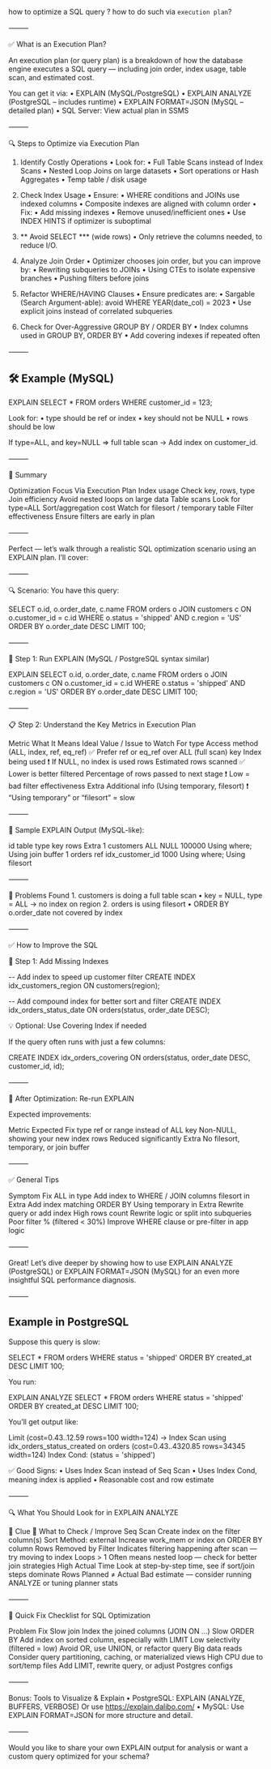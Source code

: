 how to optimize a SQL query ? how to do such via `execution plan`?

⸻

✅ What is an Execution Plan?

An execution plan (or query plan) is a breakdown of how the database engine executes a SQL query — including join order, index usage, table scan, and estimated cost.

You can get it via:
	•	EXPLAIN (MySQL/PostgreSQL)
	•	EXPLAIN ANALYZE (PostgreSQL – includes runtime)
	•	EXPLAIN FORMAT=JSON (MySQL – detailed plan)
	•	SQL Server: View actual plan in SSMS

⸻

🔍 Steps to Optimize via Execution Plan

1. Identify Costly Operations
	•	Look for:
	•	Full Table Scans instead of Index Scans
	•	Nested Loop Joins on large datasets
	•	Sort operations or Hash Aggregates
	•	Temp table / disk usage

2. Check Index Usage
	•	Ensure:
	•	WHERE conditions and JOINs use indexed columns
	•	Composite indexes are aligned with column order
	•	Fix:
	•	Add missing indexes
	•	Remove unused/inefficient ones
	•	Use INDEX HINTS if optimizer is suboptimal

3. ** Avoid SELECT *** (wide rows)
	•	Only retrieve the columns needed, to reduce I/O.

4. Analyze Join Order
	•	Optimizer chooses join order, but you can improve by:
	•	Rewriting subqueries to JOINs
	•	Using CTEs to isolate expensive branches
	•	Pushing filters before joins

5. Refactor WHERE/HAVING Clauses
	•	Ensure predicates are:
	•	Sargable (Search Argument-able): avoid WHERE YEAR(date_col) = 2023
	•	Use explicit joins instead of correlated subqueries

6. Check for Over-Aggressive GROUP BY / ORDER BY
	•	Index columns used in GROUP BY, ORDER BY
	•	Add covering indexes if repeated often

⸻

## 🛠 Example (MySQL)

EXPLAIN SELECT * FROM orders WHERE customer_id = 123;

Look for:
	•	type should be ref or index
	•	key should not be NULL
	•	rows should be low

If type=ALL, and key=NULL ⇒ full table scan → Add index on customer_id.

⸻

📌 Summary

Optimization Focus	Via Execution Plan
Index usage	Check key, rows, type
Join efficiency	Avoid nested loops on large data
Table scans	Look for type=ALL
Sort/aggregation cost	Watch for filesort / temporary table
Filter effectiveness	Ensure filters are early in plan


⸻


Perfect — let’s walk through a realistic SQL optimization scenario using an EXPLAIN plan. I’ll cover:

⸻

🔍 Scenario: You have this query:

SELECT o.id, o.order_date, c.name
FROM orders o
JOIN customers c ON o.customer_id = c.id
WHERE o.status = 'shipped' AND c.region = 'US'
ORDER BY o.order_date DESC
LIMIT 100;


⸻

🔎 Step 1: Run EXPLAIN (MySQL / PostgreSQL syntax similar)

EXPLAIN SELECT o.id, o.order_date, c.name
FROM orders o
JOIN customers c ON o.customer_id = c.id
WHERE o.status = 'shipped' AND c.region = 'US'
ORDER BY o.order_date DESC
LIMIT 100;


⸻

📋 Step 2: Understand the Key Metrics in Execution Plan

Metric	What It Means	Ideal Value / Issue to Watch For
type	Access method (ALL, index, ref, eq_ref)	✅ Prefer ref or eq_ref over ALL (full scan)
key	Index being used	❗ If NULL, no index is used
rows	Estimated rows scanned	✅ Lower is better
filtered	Percentage of rows passed to next stage	❗ Low = bad filter effectiveness
Extra	Additional info (Using temporary, filesort)	❗ “Using temporary” or “filesort” = slow


⸻

🧪 Sample EXPLAIN Output (MySQL-like):

id	table	type	key	rows	Extra
1	customers	ALL	NULL	100000	Using where; Using join buffer
1	orders	ref	idx_customer_id	1000	Using where; Using filesort


⸻

🚨 Problems Found
	1.	customers is doing a full table scan
	•	key = NULL, type = ALL → no index on region
	2.	orders is using filesort
	•	ORDER BY o.order_date not covered by index

⸻

✅ How to Improve the SQL

🔧 Step 1: Add Missing Indexes

-- Add index to speed up customer filter
CREATE INDEX idx_customers_region ON customers(region);

-- Add compound index for better sort and filter
CREATE INDEX idx_orders_status_date ON orders(status, order_date DESC);

💡 Optional: Use Covering Index if needed

If the query often runs with just a few columns:

CREATE INDEX idx_orders_covering ON orders(status, order_date DESC, customer_id, id);


⸻

💬 After Optimization: Re-run EXPLAIN

Expected improvements:

Metric	Expected Fix
type	ref or range instead of ALL
key	Non-NULL, showing your new index
rows	Reduced significantly
Extra	No filesort, temporary, or join buffer


⸻

✅ General Tips

Symptom	Fix
ALL in type	Add index to WHERE / JOIN columns
filesort in Extra	Add index matching ORDER BY
Using temporary in Extra	Rewrite query or add index
High rows count	Rewrite logic or split into subqueries
Poor filter % (filtered < 30%)	Improve WHERE clause or pre-filter in app logic


⸻




Great! Let’s dive deeper by showing how to use EXPLAIN ANALYZE (PostgreSQL) or EXPLAIN FORMAT=JSON (MySQL) for an even more insightful SQL performance diagnosis.

⸻

## Example in PostgreSQL

Suppose this query is slow:

SELECT * FROM orders WHERE status = 'shipped' ORDER BY created_at DESC LIMIT 100;

You run:

EXPLAIN ANALYZE SELECT * FROM orders WHERE status = 'shipped' ORDER BY created_at DESC LIMIT 100;

You’ll get output like:

Limit  (cost=0.43..12.59 rows=100 width=124)
  ->  Index Scan using idx_orders_status_created on orders  (cost=0.43..4320.85 rows=34345 width=124)
        Index Cond: (status = 'shipped')

✅ Good Signs:
	•	Uses Index Scan instead of Seq Scan
	•	Uses Index Cond, meaning index is applied
	•	Reasonable cost and row estimate

⸻

🔍 What You Should Look for in EXPLAIN ANALYZE

🔎 Clue	📌 What to Check / Improve
Seq Scan	Create index on the filter column(s)
Sort Method: external	Increase work_mem or index on ORDER BY column
Rows Removed by Filter	Indicates filtering happening after scan — try moving to index
Loops > 1	Often means nested loop — check for better join strategies
High Actual Time	Look at step-by-step time, see if sort/join steps dominate
Rows Planned ≠ Actual	Bad estimate — consider running ANALYZE or tuning planner stats


⸻

🚀 Quick Fix Checklist for SQL Optimization

Problem	Fix
Slow join	Index the joined columns (JOIN ON ...)
Slow ORDER BY	Add index on sorted column, especially with LIMIT
Low selectivity (filtered = low)	Avoid OR, use UNION, or refactor query
Big data reads	Consider query partitioning, caching, or materialized views
High CPU due to sort/temp files	Add LIMIT, rewrite query, or adjust Postgres configs


⸻

Bonus: Tools to Visualize & Explain
	•	PostgreSQL:
EXPLAIN (ANALYZE, BUFFERS, VERBOSE)
Or use https://explain.dalibo.com/
	•	MySQL:
Use EXPLAIN FORMAT=JSON for more structure and detail.

⸻

Would you like to share your own EXPLAIN output for analysis or want a custom query optimized for your schema?
